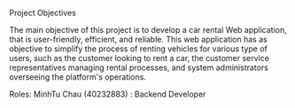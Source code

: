 
Project Objectives

The main objective of this project is to develop a car rental Web application, that is user-friendly, efficient, and reliable. This web application has as objective to simplify the process of renting vehicles for various type of users, such as the customer looking to rent a car, the customer service representatives managing rental processes, and system administrators overseeing the platform's operations.

Roles:
MinhTu Chau (40232883) : Backend Developer

